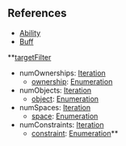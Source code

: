 ## References
  * [Ability](RebellionAbility.md)
  * [Buff](RebellionBuff.md)

**[targetFilter](RebelliontargetFilter.md)
  * numOwnerships: [Iteration](Iteration.md)
    * [ownership](Rebellionownership.md): [Enumeration](Enumeration.md)
  * numObjects: [Iteration](Iteration.md)
    * [object](Rebellionobject.md): [Enumeration](Enumeration.md)
  * numSpaces: [Iteration](Iteration.md)
    * [space](Rebellionspace.md): [Enumeration](Enumeration.md)
  * numConstraints: [Iteration](Iteration.md)
    * [constraint](Rebellionconstraint.md): [Enumeration](Enumeration.md)**
